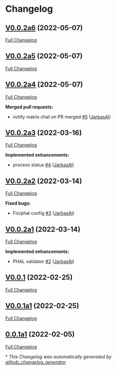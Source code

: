 # Changelog

## [V0.0.2a6](https://github.com/OpenVoiceOS/ovos_PHAL/tree/V0.0.2a6) (2022-05-07)

[Full Changelog](https://github.com/OpenVoiceOS/ovos_PHAL/compare/V0.0.2a5...V0.0.2a6)

## [V0.0.2a5](https://github.com/OpenVoiceOS/ovos_PHAL/tree/V0.0.2a5) (2022-05-07)

[Full Changelog](https://github.com/OpenVoiceOS/ovos_PHAL/compare/V0.0.2a4...V0.0.2a5)

## [V0.0.2a4](https://github.com/OpenVoiceOS/ovos_PHAL/tree/V0.0.2a4) (2022-05-07)

[Full Changelog](https://github.com/OpenVoiceOS/ovos_PHAL/compare/V0.0.2a3...V0.0.2a4)

**Merged pull requests:**

- notify matrix chat on PR merged [\#5](https://github.com/OpenVoiceOS/ovos_PHAL/pull/5) ([JarbasAl](https://github.com/JarbasAl))

## [V0.0.2a3](https://github.com/OpenVoiceOS/ovos_PHAL/tree/V0.0.2a3) (2022-03-16)

[Full Changelog](https://github.com/OpenVoiceOS/ovos_PHAL/compare/V0.0.2a2...V0.0.2a3)

**Implemented enhancements:**

- process status [\#4](https://github.com/OpenVoiceOS/ovos_PHAL/pull/4) ([JarbasAl](https://github.com/JarbasAl))

## [V0.0.2a2](https://github.com/OpenVoiceOS/ovos_PHAL/tree/V0.0.2a2) (2022-03-14)

[Full Changelog](https://github.com/OpenVoiceOS/ovos_PHAL/compare/V0.0.2a1...V0.0.2a2)

**Fixed bugs:**

- Fix/phal config [\#3](https://github.com/OpenVoiceOS/ovos_PHAL/pull/3) ([JarbasAl](https://github.com/JarbasAl))

## [V0.0.2a1](https://github.com/OpenVoiceOS/ovos_PHAL/tree/V0.0.2a1) (2022-03-14)

[Full Changelog](https://github.com/OpenVoiceOS/ovos_PHAL/compare/V0.0.1...V0.0.2a1)

**Implemented enhancements:**

- PHAL validator [\#2](https://github.com/OpenVoiceOS/ovos_PHAL/pull/2) ([JarbasAl](https://github.com/JarbasAl))

## [V0.0.1](https://github.com/OpenVoiceOS/ovos_PHAL/tree/V0.0.1) (2022-02-25)

[Full Changelog](https://github.com/OpenVoiceOS/ovos_PHAL/compare/V0.0.1a1...V0.0.1)

## [V0.0.1a1](https://github.com/OpenVoiceOS/ovos_PHAL/tree/V0.0.1a1) (2022-02-25)

[Full Changelog](https://github.com/OpenVoiceOS/ovos_PHAL/compare/0.0.1a1...V0.0.1a1)

## [0.0.1a1](https://github.com/OpenVoiceOS/ovos_PHAL/tree/0.0.1a1) (2022-02-05)

[Full Changelog](https://github.com/OpenVoiceOS/ovos_PHAL/compare/bd50000eda7fbba247db888b123bd64cf5738ddc...0.0.1a1)



\* *This Changelog was automatically generated by [github_changelog_generator](https://github.com/github-changelog-generator/github-changelog-generator)*
